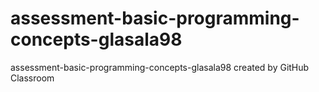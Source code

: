 # assessment-basic-programming-concepts-glasala98
assessment-basic-programming-concepts-glasala98 created by GitHub Classroom

